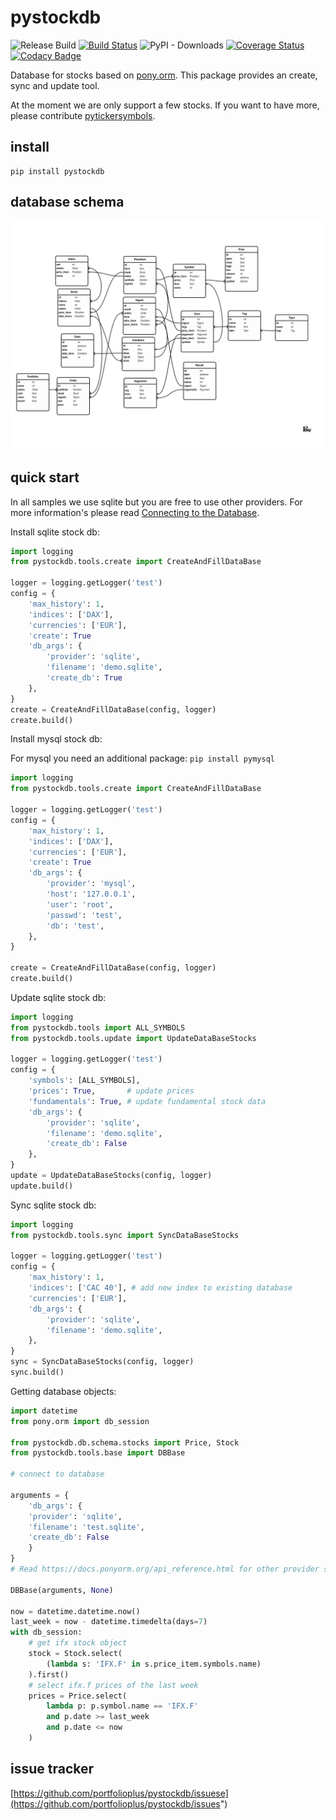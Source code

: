 # pystockdb

![Release Build](https://github.com/portfolioplus/pystockdb/workflows/Release%20Build/badge.svg)
[![Build Status](https://travis-ci.org/portfolioplus/pystockdb.svg?branch=master)](https://travis-ci.org/portfolioplus/pystockdb)
![PyPI - Downloads](https://img.shields.io/pypi/dm/pystockdb?style=plastic)
[![Coverage Status](https://coveralls.io/repos/github/portfolioplus/pystockdb/badge.svg?branch=master)](https://coveralls.io/github/portfolioplus/pystockdb?branch=master)
[![Codacy Badge](https://api.codacy.com/project/badge/Grade/07e6231a5a8c415a9f27736e02a286da)](https://www.codacy.com/app/SlashGordon/pystockdb?utm_source=github.com&amp;utm_medium=referral&amp;utm_content=portfolioplus/pystockdb&amp;utm_campaign=Badge_Grade)

Database for stocks based on [pony.orm](https://github.com/ponyorm/pony).
This package provides an create, sync and update tool.

At the moment we are only support a few stocks.
If you want to have more, please contribute [pytickersymbols](https://github.com/portfolioplus/pytickersymbols).

## install

```shell
pip install pystockdb
```

## database schema

![StockDB Schema]( StockDB.png)

## quick start

In all samples we use sqlite but you are free to use other providers.
For more information's please read [Connecting to the Database](https://docs.ponyorm.org/database.html).

Install sqlite stock db:
```python
import logging
from pystockdb.tools.create import CreateAndFillDataBase

logger = logging.getLogger('test')
config = {
    'max_history': 1,
    'indices': ['DAX'],
    'currencies': ['EUR'],
    'create': True
    'db_args': {
        'provider': 'sqlite',
        'filename': 'demo.sqlite',
        'create_db': True
    },
}
create = CreateAndFillDataBase(config, logger)
create.build()
```

Install mysql stock db:

For mysql you need an additional package:
`pip install pymysql`

```python
import logging
from pystockdb.tools.create import CreateAndFillDataBase

logger = logging.getLogger('test')
config = {
    'max_history': 1,
    'indices': ['DAX'],
    'currencies': ['EUR'],
    'create': True
    'db_args': {
        'provider': 'mysql',
        'host': '127.0.0.1',
        'user': 'root',
        'passwd': 'test',
        'db': 'test',
    },
}

create = CreateAndFillDataBase(config, logger)
create.build()
```

Update sqlite stock db:

```python
import logging
from pystockdb.tools import ALL_SYMBOLS
from pystockdb.tools.update import UpdateDataBaseStocks

logger = logging.getLogger('test')
config = {
    'symbols': [ALL_SYMBOLS],
    'prices': True,       # update prices
    'fundamentals': True, # update fundamental stock data
    'db_args': {
        'provider': 'sqlite',
        'filename': 'demo.sqlite',
        'create_db': False
    },
}
update = UpdateDataBaseStocks(config, logger)
update.build()
```

Sync sqlite stock db:

```python
import logging
from pystockdb.tools.sync import SyncDataBaseStocks

logger = logging.getLogger('test')
config = {
    'max_history': 1,
    'indices': ['CAC 40'], # add new index to existing database
    'currencies': ['EUR'],
    'db_args': {
        'provider': 'sqlite',
        'filename': 'demo.sqlite',
    },
}
sync = SyncDataBaseStocks(config, logger)
sync.build()
```

Getting database objects:

```python
import datetime
from pony.orm import db_session

from pystockdb.db.schema.stocks import Price, Stock
from pystockdb.tools.base import DBBase

# connect to database

arguments = {
    'db_args': {
    'provider': 'sqlite',
    'filename': 'test.sqlite',
    'create_db': False
    }
}
# Read https://docs.ponyorm.org/api_reference.html for other provider settings

DBBase(arguments, None)

now = datetime.datetime.now()
last_week = now - datetime.timedelta(days=7)
with db_session:
    # get ifx stock object
    stock = Stock.select(
        (lambda s: 'IFX.F' in s.price_item.symbols.name)
    ).first()
    # select ifx.f prices of the last week
    prices = Price.select(
        lambda p: p.symbol.name == 'IFX.F'
        and p.date >= last_week
        and p.date <= now
    )

```

## issue tracker

[https://github.com/portfolioplus/pystockdb/issuese](https://github.com/portfolioplus/pystockdb/issues")
